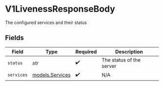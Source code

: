 # V1LivenessResponseBody

The configured services and their status


## Fields

| Field                                    | Type                                     | Required                                 | Description                              |
| ---------------------------------------- | ---------------------------------------- | ---------------------------------------- | ---------------------------------------- |
| `status`                                 | *str*                                    | :heavy_check_mark:                       | The status of the server                 |
| `services`                               | [models.Services](../models/services.md) | :heavy_check_mark:                       | N/A                                      |